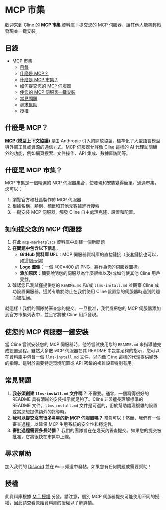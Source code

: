 # MCP 市集

歡迎來到 Cline 的 **MCP 市集** 資料庫！提交您的 MCP 伺服器，讓其他人能夠輕鬆發現並一鍵安裝。

## 目錄

- [MCP 市集](#mcp-市集)
  - [目錄](#目錄)
  - [什麼是 MCP？](#什麼是-mcp)
  - [什麼是 MCP 市集？](#什麼是-mcp-市集)
  - [如何提交您的 MCP 伺服器](#如何提交您的-mcp-伺服器)
  - [使您的 MCP 伺服器一鍵安裝](#使您的-mcp-伺服器一鍵安裝)
  - [常見問題](#常見問題)
  - [尋求幫助](#尋求幫助)
  - [授權](#授權)

## 什麼是 MCP？

**[MCP](https://github.com/modelcontextprotocol) (模型上下文協議)** 是由 Anthropic 引入的開放協議，標準化了大型語言模型與外部工具或資源的通信方式。MCP 伺服器允許像 Cline 這樣的 AI 代理訪問額外的功能，例如網頁搜索、文件操作、API 集成、數據庫訪問等。

## 什麼是 MCP 市集？

MCP 市集是一個精選的 MCP 伺服器集合，使發現和安裝變得簡單。通過市集，您可以：
｀

1. 瀏覽官方和社區製作的 MCP 伺服器
2. 根據名稱、類別、標籤和其他元數據進行搜索
3. 一鍵安裝 MCP 伺服器，觸發 Cline 自主處理克隆、設置和配置。

## 如何提交您的 MCP 伺服器

1. 在此 `mcp-marketplace` 資料庫中創建一個[新問題](https://github.com/cline/mcp-marketplace/issues/new?template=mcp-server-submission.yml)
2. **在問題中包含以下信息**：
   - **GitHub 資料庫 URL**：MCP 伺服器資料庫的直接鏈接（嵌套鏈接也可以，如這個[示例](https://github.com/modelcontextprotocol/servers/tree/main/src/github)）
   - **Logo 圖像**：一個 400×400 的 PNG，將作為您的伺服器圖標。
   - **添加原因**：簡要說明您的伺服器為什麼很棒以及/或如何使其他 Cline 用戶受益。
3. 確認您已測試僅提供您的 `README.md` 和/或 `llms-install.md` 並觀察 Cline 成功設置伺服器。這將有助於防止在我們使用 Cline 設置您的伺服器時遇到問題而被拒絕。

就這樣！我們的團隊將審查您的提交。一旦批准，我們將把您的 MCP 伺服器添加到官方市集列表中，並且它將被 Cline 用戶發現。

## 使您的 MCP 伺服器一鍵安裝

當 Cline 嘗試安裝您的 MCP 伺服器時，他將嘗試使用您的 `README.md` 來指導他完成設置過程。雖然大多數 MCP 伺服器在其 README 中包含足夠的指示，您可以在資料庫中包含一個 `llms-install.md` 文件，以向像 Cline 這樣的代理提供額外的指導。這對於需要特定環境配置或 API 密鑰的複雜設置特別有用。

## 常見問題

1. **我必須創建 `llms-install.md` 文件嗎？**
   不需要。通常，一個寫得很好的 README 具有清晰的安裝指示就足夠了。Cline 非常擅長理解標準的 README 文件。`llms-install.md` 文件是可選的，用於幫助處理複雜的設置或當您想提供額外的指導時。
2. **我可以提交沒有很多星星的新 MCP 伺服器嗎？**
   當然可以！然而，我們有一個審查過程，以確保 MCP 生態系統的安全性和穩定性。
3. **審批過程需要多長時間？**
   我們的團隊旨在在幾天內審查提交。如果您的提交被批准，它將很快在市集中上線。

## 尋求幫助

加入我們的 [Discord](https://discord.gg/cline) 並在 `#mcp` 頻道中發帖，如果您有任何問題或需要幫助！

## 授權

此資料庫根據 [MIT 授權](LICENSE) 分發。請注意，個別 MCP 伺服器提交可能使用不同的授權，因此請查看原始資料庫的授權以了解詳情。

